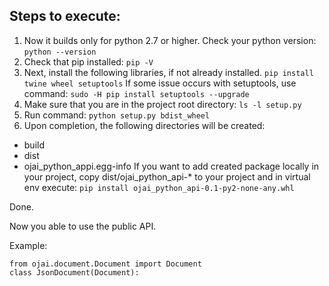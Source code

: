 ## Steps to execute: ##
1. Now it builds only for python 2.7 or higher. Check your python version:
```python --version```
2. Check that pip installed:
```pip -V```
3. Next, install the following libraries, if not already installed.
```pip install twine wheel setuptools```
If some issue occurs with setuptools, use command:
```sudo -H pip install setuptools --upgrade```
4. Make sure that you are in the project root directory:
```ls -l setup.py```
5. Run command:
```python setup.py bdist_wheel```
6. Upon completion, the following directories will be created:
- build
- dist
- ojai_python_appi.egg-info
If you want to add created package locally in your project, copy dist/ojai_python_api-* to your project 
and in virtual env execute:
```pip install ojai_python_api-0.1-py2-none-any.whl```

Done.

Now you able to use the public API.

Example:
```
from ojai.document.Document import Document
class JsonDocument(Document):
```
